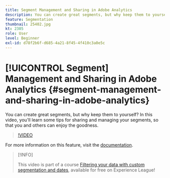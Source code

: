```yaml
---
title: Segment Management and Sharing in Adobe Analytics
description: You can create great segments, but why keep them to yourself? In this video, you'll learn some tips for sharing and managing your segments, so that you and others can enjoy the goodness.
feature: Segmentation
thumbnail: 25402.jpg
kt: 2305
role: User
level: Beginner
exl-id: d78f2b6f-d685-4a21-8f45-4f410c3a0e5c
---
```

# [!UICONTROL Segment] Management and Sharing in Adobe Analytics {#segment-management-and-sharing-in-adobe-analytics}

You can create great segments, but why keep them to yourself? In this video, you'll learn some tips for sharing and managing your segments, so that you and others can enjoy the goodness.

>[!VIDEO](https://video.tv.adobe.com/v/25402/?quality=12&learn=on)

For more information on this feature, visit the [documentation](https://experienceleague.adobe.com/docs/analytics/components/segmentation/segmentation-workflow/seg-manage.html?lang=en).

>[!INFO]
>
> This video is part of a course [Filtering your data with custom segmentation and dates](https://experienceleague.adobe.com/?recommended=Analytics-U-1-2021.1.filterdata), available for free on Experience League!